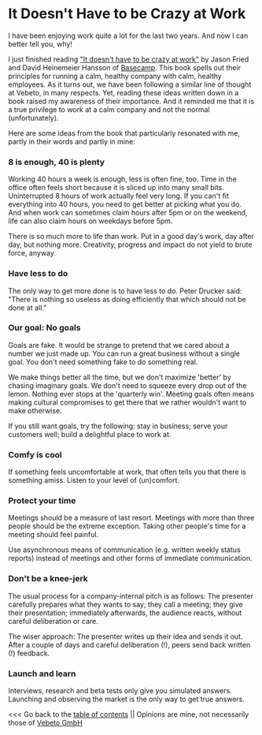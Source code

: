 # It Doesn't Have to be Crazy at Work

I have been enjoying work quite a lot for the last two years.
And now I can better tell you, why!

I just finished reading ["It doesn't have to be crazy at work"](https://basecamp.com/books/calm)
by Jason Fried and David Heinemeier Hansson of [Basecamp](https://basecamp.com).
This book spells out their principles for running a calm, healthy company with calm, healthy employees.
As it turns out, we have been following a similar line of thought at Vebeto, in many respects.
Yet, reading these ideas written down in a book raised my awareness of their importance.
And it reminded me that it is a true privilege to work at a calm company and not the normal (unfortunately).

Here are some ideas from the book that particularly resonated with me, partly in their words and partly in mine:


### 8 is enough, 40 is plenty

Working 40 hours a week is enough, less is often fine, too.
Time in the office often feels short because it is sliced up into many small bits.
Uninterrupted 8 hours of work actually feel very long.
If you can't fit everything into 40 hours, you need to get better at picking what you do.
And when work can sometimes claim hours after 5pm or on the weekend, life can also 
claim hours on weekdays before 5pm.

There is so much more to life than work.
Put in a good day's work, day after day, but nothing more.
Creativity, progress and impact do not yield to brute force, anyway.


### Have less to do

The only way to get more done is to have less to do.
Peter Drucker said: "There is nothing so useless as doing efficiently that which should
not be done at all."


### Our goal: No goals

Goals are fake. It would be strange to pretend that we cared about a number we just made up.
You can run a great business without a single goal.
You don't need something fake to do something real.

We make things better all the time, but we don't maximize 'better' by chasing imaginary goals.
We don't need to squeeze every drop out of the lemon.
Nothing ever stops at the 'quarterly win'.
Meeting goals often means making cultural compromises to get there that we rather wouldn't want to make otherwise.

If you still want goals, try the following: stay in business; serve your customers well;
build a delightful place to work at.


### Comfy is cool

If something feels uncomfortable at work, that often tells you that there is something amiss.
Listen to your level of (un)comfort.


### Protect your time

Meetings should be a measure of last resort.
Meetings with more than three people should be the extreme exception.
Taking other people's time for a meeting should feel painful.

Use asynchronous means of communication (e.g. written weekly status reports) instead of
meetings and other forms of immediate communication.


### Don't be a knee-jerk

The usual process for a company-internal pitch is as follows: The presenter carefully prepares
what they wants to say; they call a meeting; they give their presentation;
immediately afterwards, the audience reacts, without careful deliberation or care.

The wiser approach: The presenter writes up their idea and sends it out.
After a couple of days and careful deliberation (!), peers send back written (!) feedback.


### Launch and learn

Interviews, research and beta tests only give you simulated answers.
Launching and observing the market is the only way to get true answers.



<<< Go back to the [table of contents](../README.md) || Opinions are mine, not necessarily those of [Vebeto GmbH](https://www.vebeto.de)